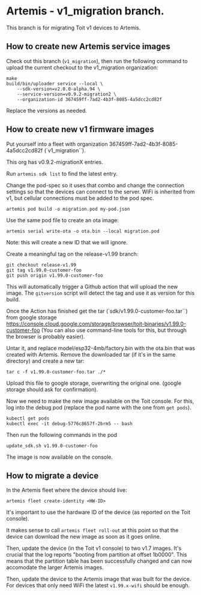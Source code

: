 # Artemis - v1_migration branch.

This branch is for migrating Toit v1 devices to Artemis.

## How to create new Artemis service images

Check out this branch (`v1_migration`), then run the following
command to upload the current checkout to the v1_migration organization:

```
make
build/bin/uploader service --local \
    --sdk-version=v2.0.0-alpha.94 \
    --service-version=v0.9.2-migration2 \
    --organization-id 367459ff-7ad2-4b3f-8085-4a5dcc2cd82f
```
Replace the versions as needed.

## How to create new v1 firmware images

Put yourself into a fleet with organization 367459ff-7ad2-4b3f-8085-4a5dcc2cd82f (`v1_migration``).

This org has v0.9.2-migrationX entries.

Run `artemis sdk list` to find the latest entry.

Change the pod-spec so it uses that combo and change the connection settings
so that the devices can connect to the server. WiFi is inherited from v1, but
cellular connections must be added to the pod spec.

```
artemis pod build -o migration.pod my-pod.json
```

Use the same pod file to create an ota image:
```
artemis serial write-ota -o ota.bin --local migration.pod
```
Note: this will create a new ID that we will ignore.

Create a meaningful tag on the release-v1.99 branch:
```
git checkout release-v1.99
git tag v1.99.0-customer-foo
git push origin v1.99.0-customer-foo
```

This will automatically trigger a Github action that will upload the
new image. The `gitversion` script will detect the tag and use it
as version for this build.

Once the Action has finished get the tar (`sdk/v1.99.0-customer-foo.tar``) from google storage
https://console.cloud.google.com/storage/browser/toit-binaries/v1.99.0-customer-foo
(You can also use command-line tools for this, but through the browser is probably easier).

Untar it, and replace model/esp32-4mb/factory.bin with the ota.bin that was created with Artemis.
Remove the downloaded tar (if it's in the same directory) and create a new tar:
```
tar c -f v1.99.0-customer-foo.tar ./*
```

Upload this file to google storage, overwriting the original one. (google storage should
ask for confirmation).

Now we need to make the new image available on the Toit console. For this, log into
the debug pod (replace the pod name with the one from `get pods`).

```
kubectl get pods
kubectl exec -it debug-5776c8657f-2brm5 -- bash
```

Then run the following commands in the pod
```
update_sdk.sh v1.99.0-customer-foo
```

The image is now available on the console.

## How to migrate a device

In the Artemis fleet where the device should live:
```
artemis fleet create-identity <HW-ID>
```
It's important to use the hardware ID of the device (as reported on the Toit console).

It makes sense to call `artemis fleet roll-out` at this point so that the device
can download the new image as soon as it goes online.

Then, update the device (in the Toit v1 console) to two v1.7 images. It's
crucial that the log reports "booting from partition at offset 1b0000".
This means that the partition table has been successfully changed and can now
accomodate the larger Artemis images.

Then, update the device to the Artemis image that was built for the device.
For devices that only need WiFi the latest `v1.99.x-wifi` should be enough.
